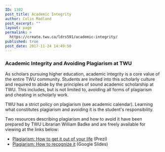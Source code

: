 ```yaml
---
ID: 1302
post_title: Academic Integrity
author: Colin Madland
post_excerpt: ""
layout: page
permalink: >
  https://create.twu.ca/ldrs591/academic-integrity/
published: true
post_date: 2017-11-24 14:49:50
---
```

### Academic Integrity and Avoiding Plagiarism at TWU

As scholars pursuing higher education, academic integrity is a core value of the entire TWU community. Students are invited into this scholarly culture and required to abide by the principles of sound academic scholarship at TWU. This includes, but is not limited to, avoiding all forms of plagiarism and cheating in scholarly work.

TWU has a strict policy on plagiarism (see academic calendar). Learning what constitutes plagiarism and avoiding it is the student's responsibility.

Two resources describing plagiarism and how to avoid it have been prepared by TWU Librarian William Badke and are freely available for viewing at the links below:

* [Plagiarism: How to get it out of your life](https://prezi.com/od62fxnkbmxh/plagiarism-how-to-get-it-out-of-your-life/) (Prezi)
* [Plagiarism: How to recognize it](https://docs.google.com/presentation/d/10ujmBKDRdb53SZ3XHRoXJF6M52Uhu-kr2CV8l654XeA/edit#slide=id.p3) (Google Slides)